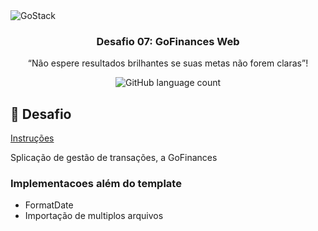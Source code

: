 <img alt="GoStack" src="https://storage.googleapis.com/golden-wind/bootcamp-gostack/header-desafios.png" />

<h3 align="center">
  Desafio 07: GoFinances Web
</h3>

<p align="center">“Não espere resultados brilhantes se suas metas não forem claras”!</blockquote>

<p align="center">
  <img alt="GitHub language count" src="https://img.shields.io/github/languages/top/nurycaroline/gostack-fundamentos-reactjs">
</p>

## :rocket: Desafio

[Instruções](./instructions.md)

Splicação de gestão de transações, a GoFinances

### Implementacoes além do template

- FormatDate
- Importação de multiplos arquivos

